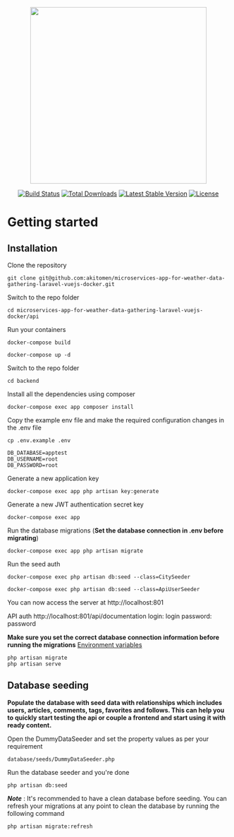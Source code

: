 <p align="center"><a href="https://laravel.com" target="_blank"><img src="https://raw.githubusercontent.com/laravel/art/master/logo-lockup/5%20SVG/2%20CMYK/1%20Full%20Color/laravel-logolockup-cmyk-red.svg" width="400"></a></p>

<p align="center">
<a href="https://travis-ci.org/laravel/framework"><img src="https://travis-ci.org/laravel/framework.svg" alt="Build Status"></a>
<a href="https://packagist.org/packages/laravel/framework"><img src="https://img.shields.io/packagist/dt/laravel/framework" alt="Total Downloads"></a>
<a href="https://packagist.org/packages/laravel/framework"><img src="https://img.shields.io/packagist/v/laravel/framework" alt="Latest Stable Version"></a>
<a href="https://packagist.org/packages/laravel/framework"><img src="https://img.shields.io/packagist/l/laravel/framework" alt="License"></a>
</p>

# Getting started

## Installation

Clone the repository

    git clone git@github.com:akitomen/microservices-app-for-weather-data-gathering-laravel-vuejs-docker.git

Switch to the repo folder

    cd microservices-app-for-weather-data-gathering-laravel-vuejs-docker/api

Run your containers

    docker-compose build
    
    docker-compose up -d
        
Switch to the repo folder

    cd backend
    
Install all the dependencies using composer

    docker-compose exec app composer install

Copy the example env file and make the required configuration changes in the .env file

    cp .env.example .env
    
    DB_DATABASE=apptest
    DB_USERNAME=root
    DB_PASSWORD=root

Generate a new application key

    docker-compose exec app php artisan key:generate

Generate a new JWT authentication secret key

    docker-compose exec app 

Run the database migrations (**Set the database connection in .env before migrating**)

    docker-compose exec app php artisan migrate
   
Run the seed auth
    
    docker-compose exec php artisan db:seed --class=CitySeeder
    
    docker-compose exec php artisan db:seed --class=ApiUserSeeder

You can now access the server at http://localhost:801

API auth
    http://localhost:801/api/documentation
    login: login
    password: password

    
**Make sure you set the correct database connection information before running the migrations** [Environment variables](#environment-variables)

    php artisan migrate
    php artisan serve

## Database seeding

**Populate the database with seed data with relationships which includes users, articles, comments, tags, favorites and follows. This can help you to quickly start testing the api or couple a frontend and start using it with ready content.**

Open the DummyDataSeeder and set the property values as per your requirement

    database/seeds/DummyDataSeeder.php

Run the database seeder and you're done

    php artisan db:seed

***Note*** : It's recommended to have a clean database before seeding. You can refresh your migrations at any point to clean the database by running the following command

    php artisan migrate:refresh
    